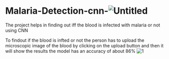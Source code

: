 # Malaria-Detection-cnn-![Untitled](https://user-images.githubusercontent.com/96243604/180590513-17a68bb7-6b89-4257-82c5-db7c92cb6fba.png)
The project helps in finding out iff the blood is infected with malaria or not using CNN 
  
 To findout if the blood is infted or not the person has to upload the microscopic image of the blood by clicking on the upload button and then it will show the results 
 the model has an accuracy of about 86%
 ![1](https://user-images.githubusercontent.com/96243604/180590673-f77fd1f3-084c-4ab8-a256-9327aa14b323.png)
